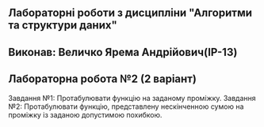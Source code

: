 ## Лабораторні роботи з дисципліни "Алгоритми та структури даних"
## Виконав: Величко Ярема Андрійович(ІР-13)
## Лабораторна робота №2 (2 варіант)
Завдання №1: Протабулювати функцію на заданому проміжку. Завдання №2: Протабулювати функцію, представлену нескінченною сумою на проміжку із заданою допустимою похибкою.
